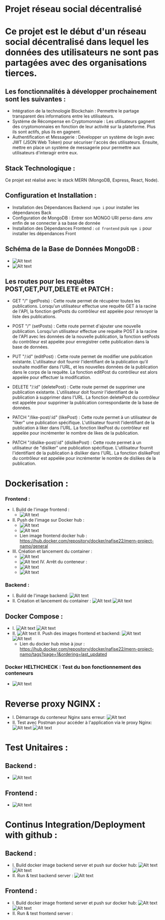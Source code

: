 # Projet réseau social décentralisé

# Ce projet est le début d'un réseau social décentralisé dans lequel les données des utilisateurs ne sont pas partagées avec des organisations tierces.

## Les fonctionnalités à développer prochainement sont les suivantes :
-   Intégration de la technologie Blockchain : Permettre le partage transparent des informations entre les utilisateurs.
-   Système de Récompense en Cryptomonnaie : Les utilisateurs gagnent des cryptomonnaies en fonction de leur activité sur la plateforme. Plus ils sont actifs, plus ils en gagnent.
-   Authentification et Messagerie : Développer un système de login avec JWT (JSON Web Token) pour sécuriser l'accès des utilisateurs. Ensuite, mettre en place un système de messagerie pour permettre aux utilisateurs d'interagir entre eux.

## Stack Technologique :

Ce projet est réalisé avec le stack MERN (MongoDB, Express, React, Node).

## Configuration et Installation :

- Installation des Dépendances Backend :`npm i` pour installer les dépendances Back
- Configuration de MongoDB : Entrer son MONGO URI perso dans .env enfin de se connecter à sa base de donnée
- Installation des Dépendances Frontend : `cd frontend` puis `npm i` pour installer les dépendances Front

## Schéma de la Base de Données MongoDB : 

-   ![Alt text](<screenshots/schéma bdd.png>)
-   ![Alt text](screenshots/mongodb.png)

## Les routes pour les requêtes POST,GET,PUT,DELETE et PATCH :

-   GET "/" (getPosts) : Cette route permet de récupérer toutes les publications. Lorsqu'un utilisateur effectue une requête GET à la racine de l'API, la fonction getPosts du contrôleur est appelée pour renvoyer la liste des publications.

-   POST "/" (setPosts) : Cette route permet d'ajouter une nouvelle publication. Lorsqu'un utilisateur effectue une requête POST à la racine de l'API avec les données de la nouvelle publication, la fonction setPosts du contrôleur est appelée pour enregistrer cette publication dans la base de données.

-   PUT "/:id" (editPost) : Cette route permet de modifier une publication existante. L'utilisateur doit fournir l'identifiant de la publication qu'il souhaite modifier dans l'URL, et les nouvelles données de la publication dans le corps de la requête. La fonction editPost du contrôleur est alors appelée pour effectuer la modification.

-   DELETE "/:id" (deletePost) : Cette route permet de supprimer une publication existante. L'utilisateur doit fournir l'identifiant de la publication à supprimer dans l'URL. La fonction deletePost du contrôleur est appelée pour supprimer la publication correspondante de la base de données.

-   PATCH "/like-post/:id" (likePost) : Cette route permet à un utilisateur de "liker" une publication spécifique. L'utilisateur fournit l'identifiant de la publication à liker dans l'URL. La fonction likePost du contrôleur est appelée pour incrémenter le nombre de likes de la publication.

-   PATCH "/dislike-post/:id" (dislikePost) : Cette route permet à un utilisateur de "disliker" une publication spécifique. L'utilisateur fournit l'identifiant de la publication à disliker dans l'URL. La fonction dislikePost du contrôleur est appelée pour incrémenter le nombre de dislikes de la publication.

# Dockerisation :

### Frontend :

-   I. Build de l'image frontend :
    -   ![Alt text](<screenshots/Build image docker frontend.png>)
-   II. Push de l'image sur Docker hub :
    -   ![Alt text](<screenshots/Push image frontend sur dockerhub.png>)
    -   ![Alt text](<screenshots/Image frontend dockerhub.png>)
    -   Lien image frontend docker hub : https://hub.docker.com/repository/docker/nafise22/mern-project-namo/general
-   III. Création et lancement du container :
    -   ![Alt text](<screenshots/création container frontend.png>)
    -   ![Alt text](<screenshots/localhost frontend.png>)
    IV. Arrêt du conteneur :
    -   ![Alt text](<screenshots/Arrêt du container frontend.png>)
    -   ![Alt text](<screenshots/localhost après arrêt du container.png>)

### Backend :

-   I. Build de l'image backend:
    ![Alt text](<screenshots/Build image docker backend.png>)
-   II. Création et lancement du container :
    ![Alt text](screenshots/Backend_server_container.png)
    ![Alt text](<screenshots/Localhost 5000.png>)

## Docker Compose :

-   I.
      ![Alt text](<screenshots/Docker compose 1.png>)
      ![Alt text](<screenshots/Docker compose 2.png>)
-   II.
      ![Alt text](<screenshots/Localhost fonctionnel après docker compose.png>)
    II. Push des images frontend et backend:
      ![Alt text](<screenshots/push frontend et backend apres docker compose.png>)
      ![Alt text](<screenshots/Docker hub updated.png>)
    -   Lien du docker hub mise à jour : https://hub.docker.com/repository/docker/nafise22/mern-project-namo/tags?page=1&ordering=last_updated

### Docker HELTHCHECK : Test du bon fonctionnement des conteneurs

-   ![Alt text](<screenshots/Docker HEALTHCHECK.png>)

# Reverse proxy NGINX :

-   I. Démarrage du conteneur Nginx sans erreur:
    ![Alt text](<screenshots/container nginx démarrage sans erreur.png>)
-   II. Test avec Postman pour accéder à l'application via le proxy Nginx:
    ![Alt text](<screenshots/test requete GET postman backend.png>)
    ![Alt text](<screenshots/test requete GET postman frontend.png>)

# Test Unitaires : 

## Backend :

-   ![Alt text](<screenshots/Unit test backend.png>)

## Frontend :

-   ![Alt text](<screenshots/Unit test frontend.png>)

# Continus Integration/Deployment with github :

## Backend :

-   I. Build docker image backend server et push sur docker hub:
    ![Alt text](<screenshots/Build github Backend docker image.png>)
    ![Alt text](<screenshots/github push backend docker image.png>)
-   II. Run & test backend server :
    ![Alt text](<screenshots/Run and test backend server.png>)

## Frontend :

-   I. Build docker image frontend server et push sur docker hub:
    ![Alt text](<screenshots/Build github Frontend docker image.png>)
    ![Alt text](<screenshots/github push frontend docker image.png>)
-   II. Run & test frontend server :

